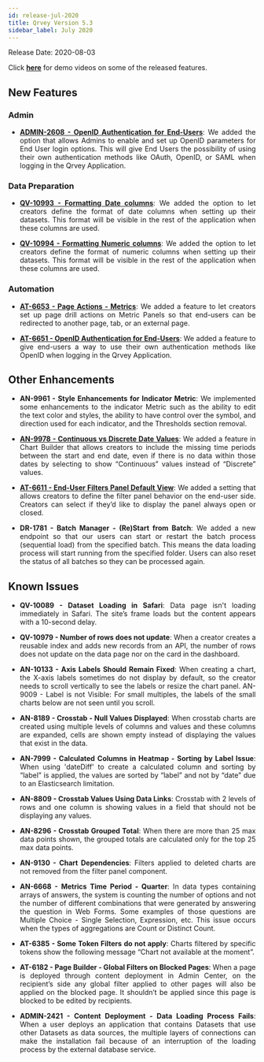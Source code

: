 ```yaml
---
id: release-jul-2020
title: Qrvey Version 5.3
sidebar_label: July 2020
---
```

<div style="text-align: justify">
Release Date: 2020-08-03

Click <a href="/docs/next/video-training/release/version-5.3"> <strong>here</strong></a> for demo videos on some of the released features.


## New Features

### Admin


* <a href="docs/admin/admin-sections-platform/"> <strong> ADMIN-2608 - OpenID Authentication for End-Users</strong></a>: 
We added the option that allows Admins to enable and set up OpenID parameters for End User login options.  This will give End Users the possibility of using their own authentication methods like OAuth, OpenID, or SAML when logging in the Qrvey Application.


### Data Preparation
* <a href="docs/ui-docs/datasets/datasets/"> <strong> QV-10993 - Formatting Date columns</strong></a>: We added the option to let creators define the format of date columns when setting up their datasets. This format will be visible in the rest of the application when these columns are used.

* <a href="docs/ui-docs/datasets/datasets/"> <strong> QV-10994 - Formatting Numeric columns</strong></a>: We added the option to let creators define the format of numeric columns when setting up their datasets. This format will be visible in the rest of the application when these columns are used.

 
### Automation

* <a href="docs/ui-docs/builders/page-actions"> <strong> AT-6653 - Page Actions - Metrics</strong></a>: We added a feature to let creators set up page drill actions on Metric Panels so that end-users can be redirected to another page, tab, or an external page.


* <a href="docs/ui-docs/builders/user-management/"> <strong> AT-6651 - OpenID Authentication for End-Users</strong></a>: We added a feature to give end-users a way to use their own authentication methods like OpenID when logging in the Qrvey Application.




 
## Other Enhancements


* **AN-9961 - Style Enhancements for Indicator Metric**: We implemented some enhancements to the indicator Metric such as the ability to edit the text color and styles, the ability to have control over the symbol, and direction used for each indicator, and the Thresholds section removal.


* <a href="docs/ui-docs/dataviews/chart-builder/"> <strong> AN-9978 - Continuous vs Discrete Date Values</strong></a>: We added a feature in Chart Builder that allows creators to include the missing time periods between the start and end date, even if there is no data within those dates by selecting to show “Continuous” values instead of “Discrete” values.


* <a href="/docs/ui-docs/builders/pages/#pages"> <strong> AT-6611 - End-User Filters Panel Default View</strong></a>: We added a setting that allows creators to define the filter panel behavior on the end-user side. Creators can select if they’d like to display the panel always open or closed. 

* **DR-1781 - Batch Manager - (Re)Start from Batch**: We added a new endpoint so that our users can start or restart the batch process (sequential load) from the specified batch. This means the data loading process will start running from the specified folder. Users can also reset the status of all batches so they can be processed again.


## Known Issues


* **QV-10089 - Dataset Loading in Safari**: Data page isn't loading immediately in Safari. The site’s frame loads but the content appears with a 10-second delay.

* **QV-10979 - Number of rows does not update**: When a creator creates a reusable index and adds new records from an API, the number of rows does not update on the data page nor on the card in the dashboard.

* **AN-10133 - Axis Labels Should Remain Fixed**: When creating a chart, the X-axis labels sometimes do not display by default, so the creator needs to scroll vertically to see the labels or resize the chart panel.
AN-9009 - Label is not Visible: For small multiples, the labels of the small charts below are not seen until you scroll.


* **AN-8189 - Crosstab - Null Values Displayed**: When crosstab charts are created using multiple levels of columns and values and these columns are expanded, cells are shown empty instead of displaying the values that exist in the data.


* **AN-7999 - Calculated Columns in Heatmap - Sorting by Label Issue**: When using 'dateDiff' to create a calculated column and sorting by “label” is applied, the values are sorted by “label” and not by “date” due to an Elasticsearch limitation. 


* **AN-8809 - Crosstab Values Using Data Links**: Crosstab with 2 levels of rows and one column is showing values in a field that should not be displaying any values.


* **AN-8296 - Crosstab Grouped Total**: When there are more than 25 max data points shown, the grouped totals are calculated only for the top 25 max data points. 


* **AN-9130 - Chart Dependencies**: Filters applied to deleted charts are not removed from the filter panel component. 


* **AN-6668 - Metrics Time Period - Quarter**: In data types containing arrays of answers, the system is counting the number of options and not the number of different combinations that were generated by answering the question in Web Forms. Some examples of those questions are Multiple Choice - Single Selection, Expression, etc. This issue occurs when the types of aggregations are Count or Distinct Count.

* **AT-6385 - Some Token Filters do not apply**: Charts filtered by specific tokens show the following message “Chart not available at the moment”.

* **AT-6182 - Page Builder - Global Filters on Blocked Pages**: When a page is deployed through content deployment in Admin Center, on the recipient’s side any global filter applied to other pages will also be applied on the blocked page. It shouldn’t be applied since this page is blocked to be edited by recipients.

* **ADMIN-2421 - Content Deployment - Data Loading Process Fails**: When a user deploys an application that contains Datasets that use other Datasets as data sources, the multiple layers of connections can make the installation fail because of an interruption of the loading process by the external database service.


